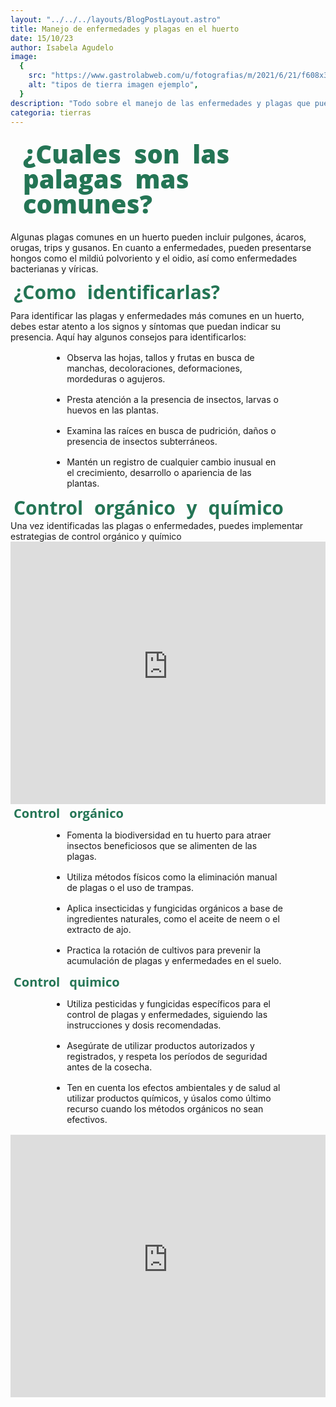 ```yaml
---
layout: "../../../layouts/BlogPostLayout.astro"
title: Manejo de enfermedades y plagas en el huerto
date: 15/10/23
author: Isabela Agudelo
image:
  {
    src: "https://www.gastrolabweb.com/u/fotografias/m/2021/6/21/f608x342-15108_44831_0.jpg",
    alt: "tipos de tierra imagen ejemplo",
  }
description: "Todo sobre el manejo de las enfermedades y plagas que pueden tener nuestros huertos"
categoria: tierras
---
```


<h1 class="post-title" >¿Cuales son las palagas mas comunes?</h1>

Algunas plagas comunes en un huerto pueden incluir pulgones, ácaros, orugas, trips y gusanos. En cuanto a enfermedades, pueden presentarse hongos como el mildiú polvoriento y el oidio, así como enfermedades bacterianas y víricas.

<p class="post-sub-title" >¿Como identificarlas?</p>

Para identificar las plagas y enfermedades más comunes en un huerto, debes estar atento a los signos y síntomas que puedan indicar su presencia. Aquí hay algunos consejos para identificarlos:

<div class="list-container">

- Observa las hojas, tallos y frutas en busca de manchas, decoloraciones, deformaciones, mordeduras o agujeros.
- Presta atención a la presencia de insectos, larvas o huevos en las plantas.
- Examina las raíces en busca de pudrición, daños o presencia de insectos subterráneos.
- Mantén un registro de cualquier cambio inusual en el crecimiento, desarrollo o apariencia de las plantas.

</div>

<p class="post-sub-title">Control orgánico y químico</p>
Una vez identificadas las plagas o enfermedades, puedes implementar estrategias de control orgánico y químico

<iframe src="https://www.youtube-nocookie.com/embed/A86urdDRuac?si=FZD_UOdO3iQWmDtV" title="YouTube video player" frameborder="0" allow="accelerometer; autoplay; clipboard-write; encrypted-media; gyroscope; picture-in-picture; web-share" allowfullscreen></iframe>

<p class="post-mini-title">Control orgánico</p>

<div class="list-container">

- Fomenta la biodiversidad en tu huerto para atraer insectos beneficiosos que se alimenten de las plagas.
- Utiliza métodos físicos como la eliminación manual de plagas o el uso de trampas.
- Aplica insecticidas y fungicidas orgánicos a base de ingredientes naturales, como el aceite de neem o el extracto de ajo.
- Practica la rotación de cultivos para prevenir la acumulación de plagas y enfermedades en el suelo.

</div>

<p class="post-mini-title">Control quimico</p>

<div class="list-container">

- Utiliza pesticidas y fungicidas específicos para el control de plagas y enfermedades, siguiendo las instrucciones y dosis recomendadas.
- Asegúrate de utilizar productos autorizados y registrados, y respeta los períodos de seguridad antes de la cosecha.
- Ten en cuenta los efectos ambientales y de salud al utilizar productos químicos, y úsalos como último recurso cuando los métodos orgánicos no sean efectivos.

</div>

<iframe  src="https://www.youtube-nocookie.com/embed/E2O_YOqOIZw?si=Fs3McTtdlMW9lfn6" title="YouTube video player" frameborder="0" allow="accelerometer; autoplay; clipboard-write; encrypted-media; gyroscope; picture-in-picture; web-share" allowfullscreen></iframe>

<style>

  iframe {
    width: 100%;
    height: 420px;
  }


  .post-title{
    font-family: "Open Sans", sans-serif;
    font-size:  40px;
    font-weight: 900;
    color: #247555;
    padding: 10px;
    margin: 10px;
    line-height: 100%;
    word-spacing: 10px;

  }

  .post-sub-title {
    font-family: "Open Sans", sans-serif;
    font-size:  30px;
    font-weight: 500;
    color: #247555;
    margin: 5px;
    line-height: 100%;
    word-spacing: 10px;
    font-weight: 700;

  }

  .post-mini-title {
    font-family: "Open Sans", sans-serif;
    font-size:  20px;
    font-weight: 500;
    color: #247555;
    margin: 5px;
    line-height: 100%;
    word-spacing: 10px;
    font-weight: 700;
  }


  .list-container > ul {
    list-style: disc;
    margin: 1rem 10%;
  }

  .list-container > ul > li {
    margin: 1rem;
  }

  .list-container > li {
    margin: 10px;

  }

</style>
